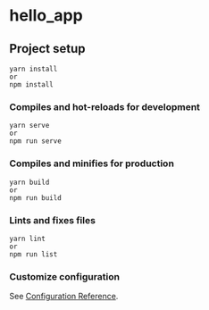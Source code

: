 # hello_app

## Project setup
```
yarn install
or
npm install
```

### Compiles and hot-reloads for development
```
yarn serve
or
npm run serve
```

### Compiles and minifies for production
```
yarn build
or
npm run build
```

### Lints and fixes files
```
yarn lint
or
npm run list
```

### Customize configuration
See [Configuration Reference](https://cli.vuejs.org/config/).
